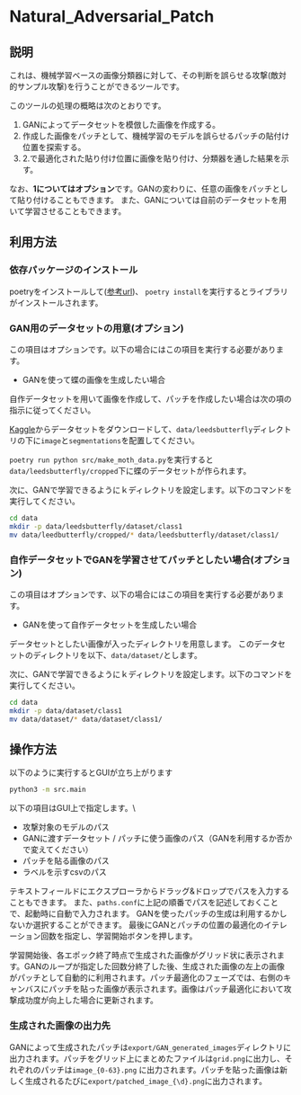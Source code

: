 # Natural_Adversarial_Patch

## 説明

これは、機械学習ベースの画像分類器に対して、その判断を誤らせる攻撃(敵対的サンプル攻撃)を行うことができるツールです。

このツールの処理の概略は次のとおりです。

1. GANによってデータセットを模倣した画像を作成する。
2. 作成した画像をパッチとして、機械学習のモデルを誤らせるパッチの貼付け位置を探索する。
3. 2.で最適化された貼り付け位置に画像を貼り付け、分類器を通した結果を示す。

なお、**1についてはオプション**です。GANの変わりに、任意の画像をパッチとして貼り付けることもできます。
また、GANについては自前のデータセットを用いて学習させることもできます。

## 利用方法

### 依存パッケージのインストール

poetryをインストールして([参考url](https://qiita.com/ksato9700/items/b893cf1db83605898d8a))、
```poetry install```を実行するとライブラリがインストールされます。

<!-- 最初の方はコミットのたびにライブラリが増える可能性があるので、pullするたびに
```poetry install```をして、ライブラリをインストールしないといけないかも。 -->

### GAN用のデータセットの用意(オプション)

この項目はオプションです。以下の場合にはこの項目を実行する必要があります。

- GANを使って蝶の画像を生成したい場合

自作データセットを用いて画像を作成して、パッチを作成したい場合は次の項の指示に従ってください。

[Kaggle](https://www.kaggle.com/datasets/veeralakrishna/butterfly-dataset)からデータセットをダウンロードして、```data/leedsbutterfly```ディレクトリの下に```image```と```segmentations```を配置してください。

```poetry run python src/make_moth_data.py```を実行すると```data/leedsbutterfly/cropped```下に蝶のデータセットが作られます。

次に、GANで学習できるようにｋディレクトリを設定します。以下のコマンドを実行してください。
```bash
cd data
mkdir -p data/leedsbutterfly/dataset/class1
mv data/leedbutterfly/cropped/* data/leedsbutterfly/dataset/class1/
```

### 自作データセットでGANを学習させてパッチとしたい場合(オプション)

この項目はオプションです、以下の場合にはこの項目を実行する必要があります。

- GANを使って自作データセットを生成したい場合

データセットとしたい画像が入ったディレクトリを用意します。
このデータセットのディレクトリを以下、```data/dataset/```とします。

次に、GANで学習できるようにｋディレクトリを設定します。以下のコマンドを実行してください。
```bash
cd data
mkdir -p data/dataset/class1
mv data/dataset/* data/dataset/class1/
```
## 操作方法

以下のように実行するとGUIが立ち上がります

```bash
python3 -m src.main
```

以下の項目はGUI上で指定します。\
* 攻撃対象のモデルのパス
* GANに渡すデータセット / パッチに使う画像のパス（GANを利用するか否かで変えてください）
* パッチを貼る画像のパス
* ラベルを示すcsvのパス

テキストフィールドにエクスプローラからドラッグ&ドロップでパスを入力することもできます。
また、`paths.conf`に上記の順番でパスを記述しておくことで、起動時に自動で入力されます。
GANを使ったパッチの生成は利用するかしないか選択することができます。
最後にGANとパッチの位置の最適化のイテレーション回数を指定し、学習開始ボタンを押します。

学習開始後、各エポック終了時点で生成された画像がグリッド状に表示されます。GANのループが指定した回数分終了した後、生成された画像の左上の画像がパッチとして自動的に利用されます。パッチ最適化のフェーズでは、右側のキャンバスにパッチを貼った画像が表示されます。画像はパッチ最適化において攻撃成功度が向上した場合に更新されます。

### 生成された画像の出力先

GANによって生成されたパッチは`export/GAN_generated_images`ディレクトリに出力されます。パッチをグリッド上にまとめたファイルは`grid.png`に出力し、それぞれのパッチは`image_{0-63}.png` に出力されます。パッチを貼った画像は新しく生成されるたびに`export/patched_image_{\d}.png`に出力されます。